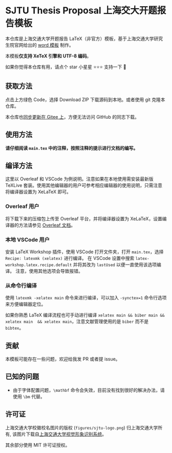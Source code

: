 # SJTU Thesis Proposal 上海交大开题报告模板

本仓库是上海交通大学开题报告 LaTeX（非官方）模板，基于上海交通大学研究生院官网给出的 [word 模板](https://www.gs.sjtu.edu.cn/xzzx/pygl) 制作。

本模板**仅支持 XeTeX 引擎和 UTF-8 编码**。

如果你觉得本仓库有用，请点个 star 小星星 :star::star::star: 支持一下 :star_struck:

## 获取方法
点击上方绿色 Code，选择 Download ZIP 下载源码到本地。或者使用 git 克隆本仓库。

本仓库也[同步更新在 Gitee 上](https://gitee.com/unic0rn/SJTU-Thesis-Proposal)，方便无法访问 GitHub 的同志下载。

## 使用方法
**请仔细阅读 `main.tex` 中的注释，按照注释的提示进行文档的编写。**


## 编译方法 
这里以 Overleaf 和 VSCode 为例说明。注意如果在本地使用需安装最新版 TeXLive 套装。使用其他编辑器的用户可参考相应编辑器的使用说明，只需注意将编译器设置为 XeLaTeX 即可。

### Overleaf 用户
将下载下来的压缩包上传至 Overleaf 平台，并将编译器设置为 XeLaTeX，设置编译器的方法请参见 [Overleaf 文档](https://www.overleaf.com/learn/how-to/Changing_compiler)。

### 本地 VSCode 用户
安装 LaTeX Workshop 插件，使用 VSCode 打开文件夹，打开 `main.tex`，选择 `Recipe: latexmk (xelatex)` 进行编译。
在 VSCode 设置中搜索 `latex-workshop.latex.recipe.default` 并将其改为 `lastUsed` 以便一直使用该选项编译。
注意，使用其他选项会导致报错。

### 从命令行编译
使用 `latexmk -xelatex main` 命令来进行编译，可以加入 `-synctex=1` 命令行选项来方便编辑器定位。

如果你熟悉 LaTeX 编译流程也可手动进行编译 `xelatex main && biber main && xelatex main  && xelatex main`，注意文献管理使用的是 `biber` 而不是 `bibtex`。


## 贡献
本模板可能存在一些问题，欢迎给我发 PR 或者提 issue。


## 已知的问题
- 由于字体配置问题，`\mathbf` 命令会失效，目前没有找到很好的解决办法，请使用 `\bm` 代替。

## 许可证
上海交通大学校徽校名图片的版权 (`figures/sjtu-logo.png`) 归上海交通大学所有, 该图片下载自[上海交通大学视觉形象识别系统](https://vi.sjtu.edu.cn)。

其余部分使用 MIT 许可证授权。
